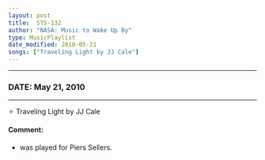 ```yaml
---
layout: post
title:  STS-132
author: "NASA: Music to Wake Up By"
type: MusicPlaylist
date_modified: 2010-05-21
songs: ["Traveling Light by JJ Cale"]
---
```


----
### DATE: May 21, 2010
----
✧ Traveling Light by JJ Cale

#### Comment:
* was played for Piers Sellers.



<br/>
<center>
	<a target="_blank"
	   href="https://twitter.com/intent/tweet?hashtags=Space,NASA,Playlist,NASAWakeupCalls,SpaceProgram&text={{ page.author}}, '{{ page.songs.first }}' {{ page.title }}, {{ page.date | date: '%B %d, %Y' }}. {{ site.url }}{{ page.url }}&via=nasawakeupcalls"><i class="fab fa-twitter" alt="Tweet this page" style="font-size: 1.3em;"></i></a>
	&nbsp; 	<i class="fas fa-user-astronaut" style="font-size: 1.5em;"></i> &nbsp;
    <a type="amzn" search="'Traveling Light by JJ Cale'" category="popular music">
    <i class="fab fa-amazon" style="font-size: 1.3em;"></i></a>
</center>
